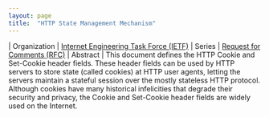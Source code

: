 ```yaml
---
layout: page
title:  "HTTP State Management Mechanism"
---
```


| Organization | [Internet Engineering Task Force (IETF)](..)
| Series | [Request for Comments (RFC)](..)
| Abstract | This document defines the HTTP Cookie and Set-Cookie header fields. These header fields can be used by HTTP servers to store state (called cookies) at HTTP user agents, letting the servers maintain a stateful session over the mostly stateless HTTP protocol. Although cookies have many historical infelicities that degrade their security and privacy, the Cookie and Set-Cookie header fields are widely used on the Internet.